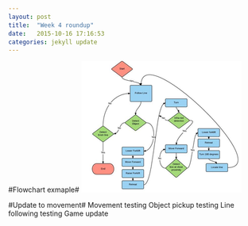 ```yaml
---
layout: post
title:  "Week 4 roundup"
date:   2015-10-16 17:16:53
categories: jekyll update
---
```

#Flowchart exmaple#
![flowchart](../images/lrg.png)

#Update to movement#
Movement testing
Object pickup testing
Line following testing
Game update

[jekyll]:      http://jekyllrb.com
[jekyll-gh]:   https://github.com/jekyll/jekyll
[jekyll-help]: https://github.com/jekyll/jekyll-help
